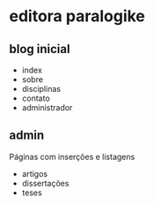 # editora paralogike #

blog inicial
--------------
- index
- sobre
- disciplinas
- contato
- administrador

admin
--------------
Páginas com inserções e listagens
- artigos
- dissertações
- teses

